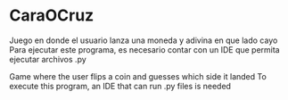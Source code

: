 # CaraOCruz
Juego en donde el usuario lanza una moneda y adivina en que lado cayo
Para ejecutar este programa, es necesario contar con un IDE que permita ejecutar archivos .py

Game where the user flips a coin and guesses which side it landed
To execute this program, an IDE that can run .py files is needed
